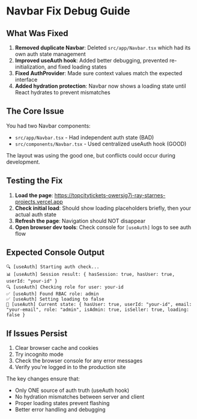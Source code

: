 # Navbar Fix Debug Guide

## What Was Fixed

1. **Removed duplicate Navbar**: Deleted `src/app/Navbar.tsx` which had its own auth state management
2. **Improved useAuth hook**: Added better debugging, prevented re-initialization, and fixed loading states
3. **Fixed AuthProvider**: Made sure context values match the expected interface
4. **Added hydration protection**: Navbar now shows a loading state until React hydrates to prevent mismatches

## The Core Issue

You had two Navbar components:
- `src/app/Navbar.tsx` - Had independent auth state (BAD)
- `src/components/Navbar.tsx` - Used centralized useAuth hook (GOOD)

The layout was using the good one, but conflicts could occur during development.

## Testing the Fix

1. **Load the page**: https://topcitytickets-owersjg7i-ray-starnes-projects.vercel.app
2. **Check initial load**: Should show loading placeholders briefly, then your actual auth state
3. **Refresh the page**: Navigation should NOT disappear
4. **Open browser dev tools**: Check console for `[useAuth]` logs to see auth flow

## Expected Console Output

```
🔍 [useAuth] Starting auth check...
📊 [useAuth] Session result: { hasSession: true, hasUser: true, userId: "your-id" }
🔍 [useAuth] Checking role for user: your-id
✅ [useAuth] Found RBAC role: admin
✅ [useAuth] Setting loading to false
🎯 [useAuth] Current state: { hasUser: true, userId: "your-id", email: "your-email", role: "admin", isAdmin: true, isSeller: true, loading: false }
```

## If Issues Persist

1. Clear browser cache and cookies
2. Try incognito mode
3. Check the browser console for any error messages
4. Verify you're logged in to the production site

The key changes ensure that:
- Only ONE source of auth truth (useAuth hook)
- No hydration mismatches between server and client
- Proper loading states prevent flashing
- Better error handling and debugging

